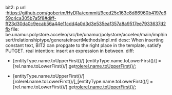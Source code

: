 bit2: p
url :https://github.com/gobertm/HyDRa/commit/9ced25c163c8d86960b4197e659c4ca305b7a5f8#diff-ff23d30da0c9ecab56a44e11cdd4a0d3d3e535eaf357a8a9517ee7933637d2fb 
file: be.unamur.polystore.acceleo/src/be/unamur/polystore/acceleo/main/impl/insert/relationshiptype/generateInsertMethodsImpl.mtl
desc: When inserting constant text, BIT2 can propgate to the right place in the template, satisfy PUTGET.
      real intention: insert an expression in between.
diff: 
-	[entityType.name.toUpperFirst()/] [entityType.name.toLowerFirst()/] = [rel.name.toLowerFirst()/].get[rolerel.name.toUpperFirst()/]();
+	[entityType.name.toUpperFirst()/] [rolerel.name.toLowerFirst()/]_[entityType.name.toLowerFirst()/] = [rel.name.toLowerFirst()/].get[rolerel.name.toUpperFirst()/]();
